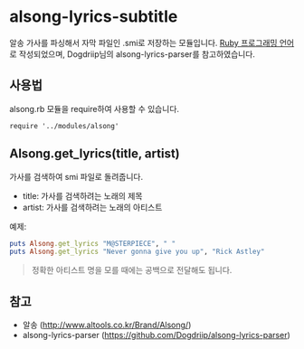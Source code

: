 # alsong-lyrics-subtitle

알송 가사를 파싱해서 자막 파일인 .smi로 저장하는 모듈입니다. [Ruby 프로그래밍 언어](https://github.com/ruby/ruby)로 작성되었으며, Dogdriip님의 alsong-lyrics-parser를 참고하였습니다.

## 사용법
alsong.rb 모듈을 require하여 사용할 수 있습니다.
```
require '../modules/alsong'
```
## Alsong.get_lyrics(title, artist)
가사를 검색하여 smi 파일로 돌려줍니다.

* title: 가사를 검색하려는 노래의 제목
* artist: 가사를 검색하려는 노래의 아티스트

예제:

```ruby 
puts Alsong.get_lyrics "M@STERPIECE", " "
puts Alsong.get_lyrics "Never gonna give you up", "Rick Astley"
```
> 정확한 아티스트 명을 모를 때에는 공백으로 전달해도 됩니다.

## 참고
* 알송 (http://www.altools.co.kr/Brand/Alsong/)
* alsong-lyrics-parser (https://github.com/Dogdriip/alsong-lyrics-parser)